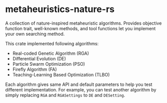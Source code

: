 # metaheuristics-nature-rs

A collection of nature-inspired metaheuristic algorithms. Provides objective function trait,
well-known methods, and tool functions let you implement your own searching method.

This crate implemented following algorithms:

+ Real-coded Genetic Algorithm (RGA)
+ Differential Evolution (DE)
+ Particle Swarm Optimization (PSO)
+ Firefly Algorithm (FA)
+ Teaching-Learning Based Optimization (TLBO)

Each algorithm gives same API and default parameters to help you test different implementation.
For example, you can test another algorithm by simply replacing `RGA` and `RGASettings` to `DE` and `DESetting`.

